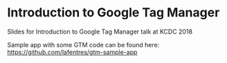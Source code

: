 # Introduction to Google Tag Manager

Slides for Introduction to Google Tag Manager talk at KCDC 2018

Sample app with some GTM code can be found here: https://github.com/lafentres/gtm-sample-app

